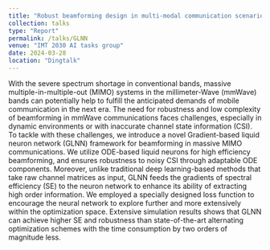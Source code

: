 ```yaml
---
title: "Robust beamforming design in multi-modal communication scenarios empowered by liquid neural network"
collection: talks
type: "Report"
permalink: /talks/GLNN
venue: "IMT 2030 AI tasks group"
date: 2024-03-28
location: "Dingtalk"
---
```


With the severe spectrum shortage in conventional bands, massive multiple-in-multiple-out (MIMO) systems in the millimeter-Wave (mmWave) bands can potentially help to fulfill the anticipated demands of mobile communication in the next era.
The need for robustness and low complexity of beamforming in mmWave communications faces challenges, especially in dynamic environments or with inaccurate channel state information (CSI). 
To tackle with these challenges, we introduce a novel Gradient-based liquid neuron network (GLNN) framework for beamforming in massive MIMO communications.
We utilize ODE-based liquid neurons for high efficiency beamforming, and ensures robustness to noisy CSI through adaptable ODE components. 
Moreover, unlike traditional deep learning-based methods that take raw channel matrices as input, GLNN feeds the gradients of spectral efficiency (SE) to the neuron network to enhance its ability of extracting high order information. 
We employed a specially designed loss function to encourage the neural network to explore further and more extensively within the optimization space.
Extensive simulation results shows that GLNN can achieve higher SE and robustness than state-of-the-art alternating optimization schemes with the time consumption by two orders of magnitude less.
